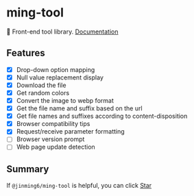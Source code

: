 # ming-tool

🔧 Front-end tool library. [Documentation](https://jinming6.github.io/plugins/ming-tool.html)

## Features

- [x] Drop-down option mapping
- [x] Null value replacement display
- [x] Download the file
- [x] Get random colors
- [x] Convert the image to webp format
- [x] Get the file name and suffix based on the url
- [x] Get file names and suffixes according to content-disposition
- [x] Browser compatibility tips
- [x] Request/receive parameter formatting
- [ ] Browser version prompt
- [ ] Web page update detection

## Summary

If `@jinming6/ming-tool` is helpful, you can click [Star](https://www.npmjs.com/package/@jinming6/ming-tool)
